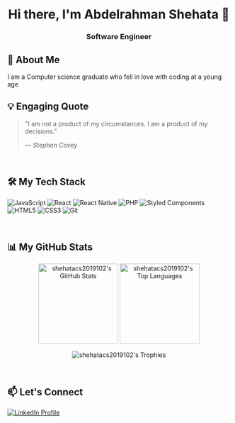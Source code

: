 <div align="center">
 
# Hi there, I'm Abdelrahman Shehata 👋
### Software Engineer
 
</div>
 
## 💫 About Me
  
I am a Computer science graduate who fell in love with coding at a young age

## 💡 Engaging Quote
 
> "I am not a product of my circumstances. I am a product of my decisions."
>
> — _Stephen Covey_
 
<br>
 
## 🛠️ My Tech Stack
 
<p align="left">
  <img src="https://img.shields.io/badge/JavaScript-F7DF1E?style=for-the-badge&logo=javascript&logoColor=black" alt="JavaScript"/>
  <img src="https://img.shields.io/badge/React-61DAFB?style=for-the-badge&logo=react&logoColor=black" alt="React"/>
  <img src="https://img.shields.io/badge/React_Native-61DAFB?style=for-the-badge&logo=react&logoColor=black" alt="React Native"/>
  <img src="https://img.shields.io/badge/PHP-777BB4?style=for-the-badge&logo=php&logoColor=white" alt="PHP"/>
  <img src="https://img.shields.io/badge/Styled_Components-DB7093?style=for-the-badge&logo=styled-components&logoColor=white" alt="Styled Components">
  <img src="https://img.shields.io/badge/HTML5-E34F26?style=for-the-badge&logo=html5&logoColor=white" alt="HTML5"/>
  <img src="https://img.shields.io/badge/CSS3-1572B6?style=for-the-badge&logo=css3&logoColor=white" alt="CSS3"/>
  <img src="https://img.shields.io/badge/Git-F05032?style=for-the-badge&logo=git&logoColor=white" alt="Git"/>
</p>
 
<br>
 
## 📊 My GitHub Stats
 
<p align="center">
  <img height="180em" src="https://github-readme-stats.vercel.app/api?username=shehatacs2019102&show_icons=true&locale=en&theme=tokyonight&count_private=true" alt="shehatacs2019102's GitHub Stats" />
  <img height="180em" src="https://github-readme-stats.vercel.app/api/top-langs?username=shehatacs2019102&layout=compact&langs_count=8&theme=tokyonight" alt="shehatacs2019102's Top Languages" />
</p>
 
<p align="center">
  <img src="https://github-profile-trophy.vercel.app/?username=shehatacs2019102&theme=radical&no-frame=true&margin-w=10&title=MultiLanguage,Experience,Commits,Repositories&row=1" alt="shehatacs2019102's Trophies" />
</p>
 
<br>
 
## 📫 Let's Connect
 
<p align="left">
<a href="https://www.linkedin.com/in/abdelrahman-shehata-516439297/" target="_blank">
  <img src="https://img.shields.io/badge/LinkedIn-0077B5?style=for-the-badge&logo=linkedin&logoColor=white" alt="LinkedIn Profile"/>
</a>


</p>